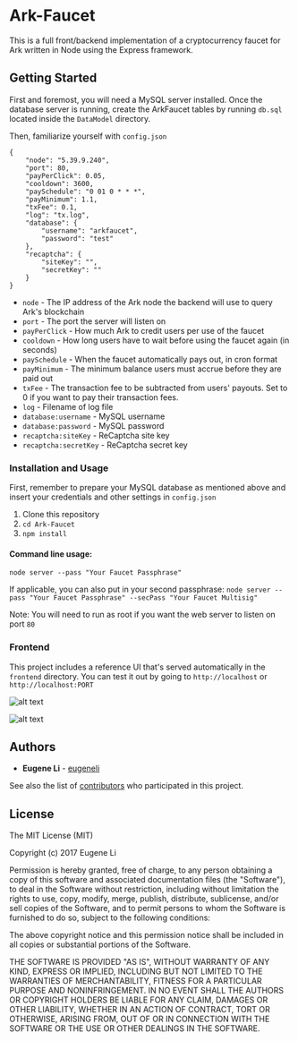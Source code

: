 # Ark-Faucet

This is a full front/backend implementation of a cryptocurrency faucet for Ark written in Node using the Express framework.

## Getting Started

First and foremost, you will need a MySQL server installed. Once the database server is running, create the ArkFaucet tables by running `db.sql` located inside the `DataModel` directory.

Then, familiarize yourself with `config.json`
```
{
    "node": "5.39.9.240",
    "port": 80,
    "payPerClick": 0.05,
    "cooldown": 3600,
    "paySchedule": "0 01 0 * * *",
    "payMinimum": 1.1,
    "txFee": 0.1,
    "log": "tx.log",
    "database": {
        "username": "arkfaucet",
        "password": "test"
    },
    "recaptcha": {
        "siteKey": "",
        "secretKey": ""
    }
}
```
- `node` - The IP address of the Ark node the backend will use to query Ark's blockchain
- `port` - The port the server will listen on
- `payPerClick` - How much Ark to credit users per use of the faucet
- `cooldown` - How long users have to wait before using the faucet again (in seconds)
- `paySchedule` - When the faucet automatically pays out, in cron format
- `payMinimum` - The minimum balance users must accrue before they are paid out
- `txFee` - The transaction fee to be subtracted from users' payouts. Set to 0 if you want to pay their transaction fees.
- `log` - Filename of log file
- `database:username` - MySQL username
- `database:password` - MySQL password
- `recaptcha:siteKey` - ReCaptcha site key
- `recaptcha:secretKey` - ReCaptcha secret key


### Installation and Usage
First, remember to prepare your MySQL database as mentioned above and insert your credentials and other settings in ```config.json```
1) Clone this repository
2) ```cd Ark-Faucet```
3) ```npm install```

#### Command line usage:
`node server --pass "Your Faucet Passphrase"`

If applicable, you can also put in your second passphrase:  `node server --pass "Your Faucet Passphrase" --secPass "Your Faucet Multisig"`

Note: You will need to run as root if you want the web server to listen on port `80`

### Frontend

This project includes a reference UI that's served automatically in the `frontend` directory. You can test it out by going to `http://localhost` or `http://localhost:PORT`

![alt text](https://i.imgur.com/BW5q73T.jpg)

![alt text](https://i.imgur.com/ZlneqUW.jpg)



## Authors

* **Eugene Li** - [eugeneli](https://github.com/eugeneli)

See also the list of [contributors](https://github.com/eugeneli/Ark-Faucet/graphs/contributors) who participated in this project.

## License

The MIT License (MIT)

Copyright (c) 2017 Eugene Li

Permission is hereby granted, free of charge, to any person obtaining a copy of this software and associated documentation files (the "Software"), to deal in the Software without restriction, including without limitation the rights to use, copy, modify, merge, publish, distribute, sublicense, and/or sell copies of the Software, and to permit persons to whom the Software is furnished to do so, subject to the following conditions:  

The above copyright notice and this permission notice shall be included in all copies or substantial portions of the Software.

THE SOFTWARE IS PROVIDED "AS IS", WITHOUT WARRANTY OF ANY KIND, EXPRESS OR IMPLIED, INCLUDING BUT NOT LIMITED TO THE WARRANTIES OF MERCHANTABILITY, FITNESS FOR A PARTICULAR PURPOSE AND NONINFRINGEMENT. IN NO EVENT SHALL THE AUTHORS OR COPYRIGHT HOLDERS BE LIABLE FOR ANY CLAIM, DAMAGES OR OTHER LIABILITY, WHETHER IN AN ACTION OF CONTRACT, TORT OR OTHERWISE, ARISING FROM, OUT OF OR IN CONNECTION WITH THE SOFTWARE OR THE USE OR OTHER DEALINGS IN THE SOFTWARE.
